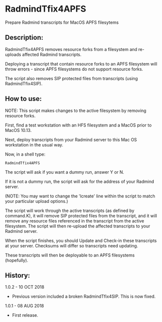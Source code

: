 # RadmindTfix4APFS
Prepare Radmind transcripts for MacOS APFS filesytems

## Description:

RadmindTfix4APFS removes resource forks from a filesystem and re-uploads affected Radmind transcripts.

Deploying a transcript that contain resource forks to an APFS filesystem will throw errors - since APFS filesystems do not support resource forks.

The script also removes SIP protected files from transcripts (using RadmindTfix4SIP).

## How to use:

NOTE: This script makes changes to the active filesystem by removing resource forks.

First, find a test workstation with an HFS filesystem and a MacOS prior to MacOS 10.13. 

Next, deploy transcripts from your Radmind server to this Mac OS workstation in the usual way.

Now, in a shell type:
	
	RadmindTfix4APFS
	
The script will ask if you want a dummy run, answer Y or N.

If it is not a dummy run, the script will ask for the address of your Radmind server.

(NOTE: You may want to change the 'lcreate' line within the script to match your particular upload options.)

The script will work through the active transcripts (as defined by command.K), it will remove SIP protected files from the transcript, and it will remove any resource files referenced in the transcript from the active filesystem. The script will then re-upload the affected transcripts to your Radmind server.

When the script finishes, you should Update and Check-in these transcripts at your server. Checksums will differ so transcripts need updating.

These transcripts will then be deployable to an APFS filesystems (hopefully).


## History:

1.0.2 - 10 OCT 2018

* Previous version included a broken RadmindTfix4SIP. This is now fixed. 

1.0.1 - 08 AUG 2018

* First release.
